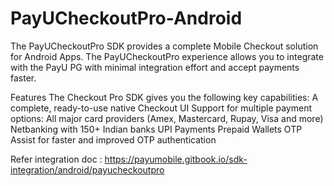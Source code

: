 # PayUCheckoutPro-Android
The PayUCheckoutPro SDK provides a complete Mobile Checkout solution for Android Apps. The PayUCheckoutPro experience allows you to integrate with the PayU PG with minimal integration effort and accept payments faster.

Features
The Checkout Pro SDK gives you the following key capabilities:
A complete, ready-to-use native Checkout UI 
Support for multiple payment options: 
All major card providers (Amex, Mastercard, Rupay, Visa and more) 
Netbanking with 150+ Indian banks 
UPI Payments 
Prepaid Wallets 
OTP Assist for faster and improved OTP authentication 

Refer integration doc : https://payumobile.gitbook.io/sdk-integration/android/payucheckoutpro
